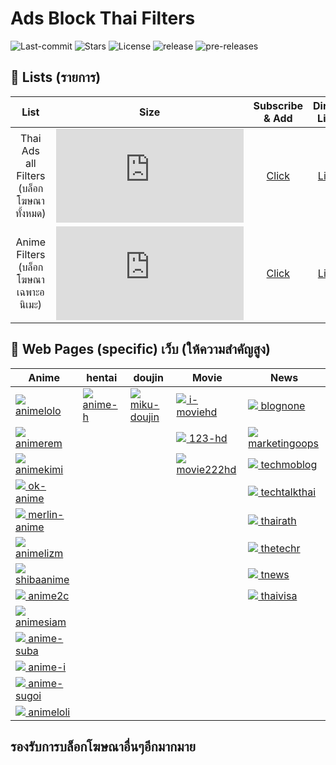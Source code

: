# Ads Block Thai Filters
![Last-commit](https://img.shields.io/github/last-commit/F1rstStr0ke/AdBlock-Thai-Filters?style=flat-square)
![Stars](https://img.shields.io/github/stars/F1rstStr0ke/AdBlock-Thai-Filters?style=flat-square)
![License](https://img.shields.io/github/license/F1rstStr0ke/AdBlock-Thai-Filters?style=flat-square)
![release](https://img.shields.io/github/v/release/F1rstStr0ke/AdBlock-Thai-Filters?style=flat-square)
![pre-releases](https://img.shields.io/github/v/release/F1rstStr0ke/AdBlock-Thai-Filters?include_prereleases&label=pre-releases&style=flat-square)

## :page_facing_up: Lists (รายการ)
List | Size | Subscribe & Add | Direct Link | tag
|:---------:|:-------:|:-------:|:--------:|:---------:|
Thai Ads all Filters (บล็อกโฆษณาทั้งหมด) | ![][Filter Size_all] | [Click][Filter Subscribe_all] | [Link][Direct_all] | ![][tag_all]
Anime Filters (บล็อกโฆษณาเฉพาะอนิเมะ) | ![][Filter Size_Anime] | [Click][Filter Subscribe_Anime] | [Link][Direct_Anime] |

[Filter Subscribe_all]: https://subscribe.adblockplus.org/?location=https://raw.githubusercontent.com/F1rstStr0ke/adblock-thai-filters/master/filterlistall.txt&title=AdsBlockThaiFilters
[Direct_all]: https://raw.githubusercontent.com/F1rstStr0ke/AdBlock-Thai-Filters/master/filterlistall.txt
[Filter Size_all]: https://img.shields.io/github/size/F1rstStr0ke/AdBlock-Thai-Filters/filterlistall.txt?style=flat-square
[Tag_all]: https://img.shields.io/github/v/tag/F1rstStr0ke/AdBlock-Thai-Filters?label=%20Patch&style=for-the-badge

[Filter Subscribe_Anime]: https://subscribe.adblockplus.org/?location=https://raw.githubusercontent.com/F1rstStr0ke/adblock-thai-filters/master/anime.txt&title=AdsBlockThaiAnimeFilters
[Direct_Anime]: https://raw.githubusercontent.com/F1rstStr0ke/AdBlock-Thai-Filters/master/anime.txt
[Filter Size_Anime]: https://img.shields.io/github/size/F1rstStr0ke/AdBlock-Thai-Filters/anime.txt?style=flat-square
[Tag_Anime]: https://img.shields.io/github/v/tag/F1rstStr0ke/AdBlock-Thai-Filters?label=%20Patch&style=for-the-badge

## :page_facing_up: Web Pages (specific)  เว็บ (ให้ความสําคัญสูง)
<!--pages-->
  <table>
    <thead>
      <tr>
        <th>Anime</th>
        <th>hentai</th>
        <th>doujin</th>
        <th>Movie</th>
        <th>News</th>
      </tr>
    </thead>
    <tbody>
      <tr>
                <td><a href="https://animelolo.com"><img src="https://www.google.com/s2/favicons?domain=https://animelolo.com"> animelolo</a></td>
                <td><a href="https://anime-h.com"><img src="https://www.google.com/s2/favicons?domain=https://anime-h.com"> anime-h</a></td>
                <td><a href="https://miku-doujin.com"><img src="https://www.google.com/s2/favicons?domain=https://miku-doujin.com"> miku-doujin</a></td>
                <td><a href="https://i-moviehd.com"><img src="https://www.google.com/s2/favicons?domain=https://i-moviehd.com"> i-moviehd</a></td>
                <td><a href="https://blognone.com"><img src="https://www.google.com/s2/favicons?domain=https://blognone.com"> blognone</a></td>
              </tr><tr>
                <td><a href="https://www.animerem.com"><img src="https://www.google.com/s2/favicons?domain=https://www.animerem.com"> animerem</a></td>
                <td></td>
                <td></td>
                <td><a href="https://123-hd.com"><img src="https://www.google.com/s2/favicons?domain=https://123-hd.com"> 123-hd</a></td>
                <td><a href="https://marketingoops.com"><img src="https://www.google.com/s2/favicons?domain=https://marketingoops.com"> marketingoops</a></td>
              </tr><tr>
                <td><a href="https://animekimi.com"><img src="https://www.google.com/s2/favicons?domain=https://animekimi.com"> animekimi</a></td>
                <td></td>
                <td></td>
                <td><a href="https://movie222hd.com"><img src="https://www.google.com/s2/favicons?domain=https://movie222hd.com"> movie222hd</a></td>
                <td><a href="https://techmoblog.com"><img src="https://www.google.com/s2/favicons?domain=https://techmoblog.com"> techmoblog</a></td>
              </tr><tr>
                <td><a href="https://ok-anime.com"><img src="https://www.google.com/s2/favicons?domain=https://ok-anime.com"> ok-anime</a></td>
                <td></td>
                <td></td>
                <td></td>
                <td><a href="https://techtalkthai.com"><img src="https://www.google.com/s2/favicons?domain=https://techtalkthai.com"> techtalkthai</a></td>
              </tr><tr>
                <td><a href="https://merlin-anime.com"><img src="https://www.google.com/s2/favicons?domain=https://merlin-anime.com"> merlin-anime</a></td>
                <td></td>
                <td></td>
                <td></td>
                <td><a href="https://thairath.co.th"><img src="https://www.google.com/s2/favicons?domain=https://thairath.co.th"> thairath</a></td>
              </tr><tr>
                <td><a href="https://www.animelizm.com"><img src="https://www.google.com/s2/favicons?domain=https://www.animelizm.com"> animelizm</a></td>
                <td></td>
                <td></td>
                <td></td>
                <td><a href="https://thetechr.com"><img src="https://www.google.com/s2/favicons?domain=https://thetechr.com"> thetechr</a></td>
              </tr><tr>
                <td><a href="https://www.shibaanime.com"><img src="https://www.google.com/s2/favicons?domain=https://www.shibaanime.com"> shibaanime</a></td>
                <td></td>
                <td></td>
                <td></td>
                <td><a href="https://tnews.co.th"><img src="https://www.google.com/s2/favicons?domain=https://tnews.co.th"> tnews</a></td>
              </tr><tr>
                <td><a href="https://anime2c.com"><img src="https://www.google.com/s2/favicons?domain=https://anime2c.com"> anime2c</a></td>
                <td></td>
                <td></td>
                <td></td>
                <td><a href="https://thaivisa.com"><img src="https://www.google.com/s2/favicons?domain=https://thaivisa.com"> thaivisa</a></td>
              </tr><tr>
                <td><a href="https://www.animesiam.com"><img src="https://www.google.com/s2/favicons?domain=https://www.animesiam.com"> animesiam</a></td>
                <td></td>
                <td></td>
                <td></td>
                <td></td>
              </tr><tr>
                <td><a href="https://www.anime-suba.com"><img src="https://www.google.com/s2/favicons?domain=https://www.anime-suba.com"> anime-suba</a></td>
                <td></td>
                <td></td>
                <td></td>
                <td></td>
              </tr><tr>
                <td><a href="https://anime-i.com"><img src="https://www.google.com/s2/favicons?domain=https://anime-i.com"> anime-i</a></td>
                <td></td>
                <td></td>
                <td></td>
                <td></td>
              </tr><tr>
                <td><a href="https://anime-sugoi.com"><img src="https://www.google.com/s2/favicons?domain=https://anime-sugoi.com"> anime-sugoi</a></td>
                <td></td>
                <td></td>
                <td></td>
                <td></td>
              </tr><tr>
                <td><a href="https://animeloli.com"><img src="https://www.google.com/s2/favicons?domain=https://animeloli.com"> animeloli</a></td>
                <td></td>
                <td></td>
                <td></td>
                <td></td>
              </tr><tr>
              </tr>
    </tbody>
  </table>
  <!--/pages-->
  
## รองรับการบล็อกโฆษณาอื่นๆอีกมากมาย
